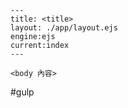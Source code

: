 ```
---
title: <title>
layout: ./app/layout.ejs
engine:ejs
current:index
---

<body 內容>

```

#gulp

